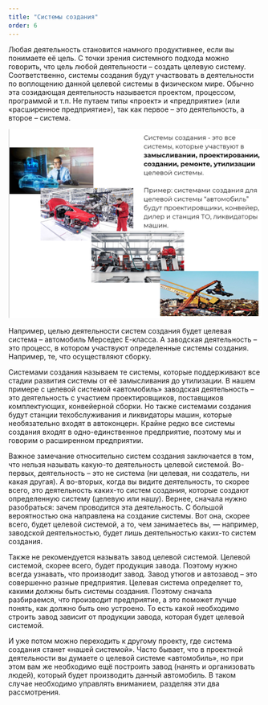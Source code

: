 ```yaml
---
title: "Системы создания"
order: 6
---
```




Любая деятельность становится намного продуктивнее, если вы понимаете её цель. С точки зрения системного подхода можно говорить, что цель любой деятельности – создать целевую систему. Соответственно, системы создания будут участвовать в деятельности по воплощению данной целевой системы в физическом мире. Обычно эта созидающая деятельность называется проектом, процессом, программой и т.п. Не путаем типы «проект» и «предприятие» (или «расширенное предприятие»), так как первое – это деятельность, а второе – система.


![](./systems-of-creation-11.png)


Например, целью деятельности систем создания будет целевая система – автомобиль Мерседес Е-класса. А заводская деятельность – это процесс, в котором участвуют определенные системы создания. Например, те, что осуществляют сборку.

Системами создания называем те системы, которые поддерживают все стадии развития системы от её замысливания до утилизации. В нашем примере с целевой системой «автомобиль» заводская деятельность – это деятельность с участием проектировщиков, поставщиков комплектующих, конвейерной сборки. Но также системами создания будут станции техобслуживания и ликвидаторы машин, которые необязательно входят в автоконцерн. Крайне редко все системы создания входят в одно-единственное предприятие, поэтому мы и говорим о расширенном предприятии.

Важное замечание относительно систем создания заключается в том, что нельзя называть какую-то деятельность целевой системой. Во-первых, деятельность – это не система (ни целевая, ни создатель, ни какая другая). А во-вторых, когда вы видите деятельность, то скорее всего, это деятельность каких-то систем создания, которые создают определенную систему (целевую или нашу). Вернее, сначала нужно разобраться: зачем проводится эта деятельность. С большой вероятностью она направлена на создание системы. Вот она, скорее всего, будет целевой системой, а то, чем занимаетесь вы, — например, заводской деятельностью, будет лишь деятельностью каких-то систем создания.

Также не рекомендуется называть завод целевой системой. Целевой системой, скорее всего, будет продукция завода. Поэтому нужно всегда узнавать, что производит завод. Завод утюгов и автозавод – это совершенно разные предприятия. Целевая система определяет то, какими должны быть системы создания. Поэтому сначала разбираемся, что производит предприятие, а это поможет лучше понять, как должно быть оно устроено. То есть какой необходимо строить завод зависит от продукции завода, которая будет целевой системой.

И уже потом можно переходить к другому проекту, где система создания станет «нашей системой». Часто бывает, что в проектной деятельности вы думаете о целевой системе «автомобиль», но при этом вам же необходимо ещё построить завод (нанять и организовать людей), который будет производить данный автомобиль. В таком случае необходимо управлять вниманием, разделяя эти два рассмотрения.

